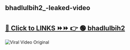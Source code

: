 
 ## bhadlulbih2_-leaked-video 

# <h2><a href="https://clipsfans.com/bhadlulbih2_&ref=git">🔗 Click to LINKS ⏩⏩ 👉 🟢 bhadlulbih2  </a></h2>

<a href="https://clipsfans.com/bhadlulbih2_&ref=git" rel="nofollow" data-target="animated-image.originalLink"><img src="https://i.ibb.co.com/xMMVF88/686577567.gif" alt="Viral Video Original" style="max-width: 100%; display: inline-block;" data-target="animated-image.originalImage"></a>

